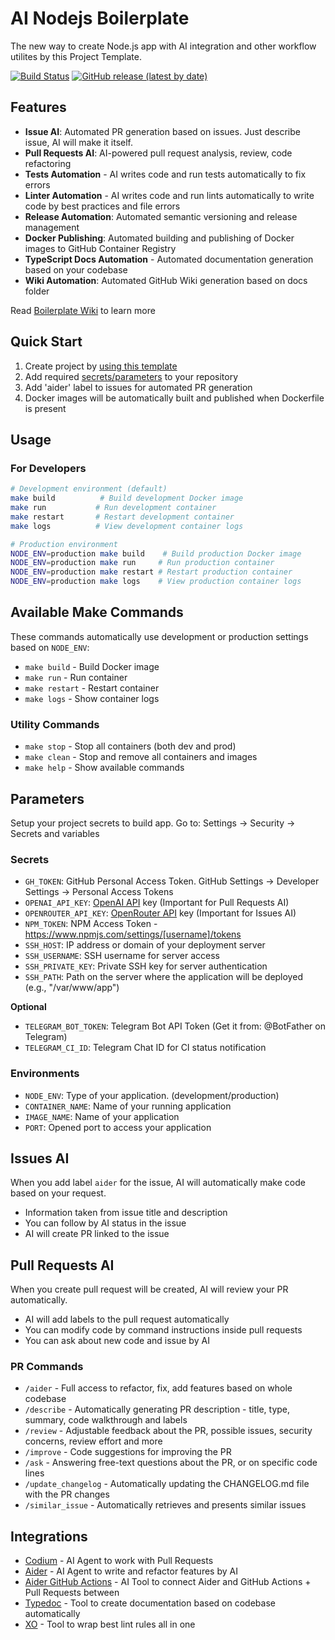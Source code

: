 # AI Nodejs Boilerplate

The new way to create Node.js app with AI integration and other workflow utilites by this Project Template.

[![Build Status](https://github.com/javeoff/ai-node-boilerplate/workflows/Test/badge.svg)](https://github.com/javeoff/ai-node-boilerplate/actions?query=workflow%3ATest+branch%3Amain)
[![GitHub release (latest by date)](https://img.shields.io/github/v/release/javeoff/ai-node-boilerplate)](https://github.com/javeoff/ai-node-boilerplate/releases)

## Features

- **Issue AI**: Automated PR generation based on issues. Just describe issue, AI will make it itself.
- **Pull Requests AI**: AI-powered pull request analysis, review, code refactoring
- **Tests Automation** - AI writes code and run tests automatically to fix errors
- **Linter Automation** - AI writes code and run lints automatically to write code by best practices and file errors
- **Release Automation**: Automated semantic versioning and release management
- **Docker Publishing**: Automated building and publishing of Docker images to GitHub Container Registry
- **TypeScript Docs Automation** - Automated documentation generation based on your codebase
- **Wiki Automation**: Automated GitHub Wiki generation based on docs folder

Read [Boilerplate Wiki](https://github.com/javeoff/ai-node-boilerplate/wiki) to learn more

## Quick Start

1. Create project by [using this template](https://github.com/new?template_name=ai-node-boilerplate&template_owner=javeoff)
2. Add required [secrets/parameters](https://github.com/javeoff/ai-node-boilerplate?tab=readme-ov-file#parameters) to your repository
3. Add 'aider' label to issues for automated PR generation
4. Docker images will be automatically built and published when Dockerfile is present

## Usage

### For Developers

```bash
# Development environment (default)
make build          # Build development Docker image
make run           # Run development container
make restart       # Restart development container
make logs          # View development container logs

# Production environment
NODE_ENV=production make build    # Build production Docker image
NODE_ENV=production make run     # Run production container
NODE_ENV=production make restart # Restart production container
NODE_ENV=production make logs    # View production container logs
```

## Available Make Commands

These commands automatically use development or production settings based on `NODE_ENV`:

- `make build` - Build Docker image
- `make run` - Run container
- `make restart` - Restart container
- `make logs` - Show container logs

### Utility Commands
- `make stop` - Stop all containers (both dev and prod)
- `make clean` - Stop and remove all containers and images
- `make help` - Show available commands

## Parameters

Setup your project secrets to build app. Go to: Settings → Security → Secrets and variables

### Secrets

- `GH_TOKEN`: GitHub Personal Access Token. GitHub Settings → Developer Settings → Personal Access Tokens
- `OPENAI_API_KEY`: [OpenAI API](https://platform.openai.com/settings/organization/api-keys) key (Important for Pull Requests AI)
- `OPENROUTER_API_KEY`: [OpenRouter API](https://openrouter.ai/) key (Important for Issues AI)
- `NPM_TOKEN`: NPM Access Token - https://www.npmjs.com/settings/[username]/tokens
- `SSH_HOST`: IP address or domain of your deployment server
- `SSH_USERNAME`: SSH username for server access
- `SSH_PRIVATE_KEY`: Private SSH key for server authentication
- `SSH_PATH`: Path on the server where the application will be deployed (e.g., "/var/www/app")

**Optional**
- `TELEGRAM_BOT_TOKEN`: Telegram Bot API Token (Get it from: @BotFather on Telegram)
- `TELEGRAM_CI_ID`: Telegram Chat ID for CI status notification

### Environments

- `NODE_ENV`: Type of your application. (development/production)
- `CONTAINER_NAME`: Name of your running application
- `IMAGE_NAME`: Name of your application
- `PORT`: Opened port to access your application

## Issues AI

When you add label `aider` for the issue, AI will automatically make code based on your request.

- Information taken from issue title and description
- You can follow by AI status in the issue
- AI will create PR linked to the issue

## Pull Requests AI

When you create pull request will be created, AI will review your PR automatically.

- AI will add labels to the pull request automatically
- You can modify code by command instructions inside pull requests
- You can ask about new code and issue by AI

### PR Commands

- `/aider` - Full access to refactor, fix, add features based on whole codebase
- `/describe` - Automatically generating PR description - title, type, summary, code walkthrough and labels
- `/review` - Adjustable feedback about the PR, possible issues, security concerns, review effort and more
- `/improve` - Code suggestions for improving the PR
- `/ask` - Answering free-text questions about the PR, or on specific code lines
- `/update_changelog` - Automatically updating the CHANGELOG.md file with the PR changes 
- `/similar_issue` - Automatically retrieves and presents similar issues 

## Integrations

- [Codium](https://github.com/Codium-ai/pr-agent) - AI Agent to work with Pull Requests
- [Aider](https://github.com/Aider-AI/aider/) - AI Agent to write and refactor features by AI
- [Aider GitHub Actions](https://github.com/javeoff/aider-github-actions) - AI Tool to connect Aider and GitHub Actions + Pull Requests between
- [Typedoc](https://github.com/TypeStrong/typedoc/) - Tool to create documentation based on codebase automatically
- [XO](https://www.npmjs.com/package/xo) - Tool to wrap best lint rules all in one
